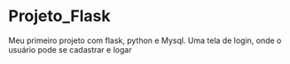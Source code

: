 # Projeto_Flask
 Meu primeiro projeto com flask, python e Mysql. 
 Uma tela de login, onde o usuário pode se cadastrar e logar 
